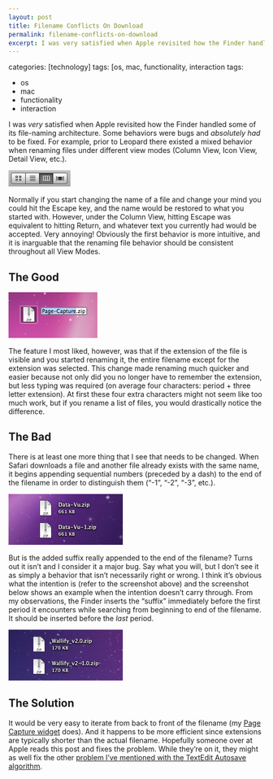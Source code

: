 ```yaml
---
layout: post
title: Filename Conflicts On Download
permalink: filename-conflicts-on-download
excerpt: I was very satisfied when Apple revisited how the Finder handled some of its file-naming architecture. Some behaviors were bugs and absolutely had to be fixed. For example, prior to Leopard there existed a mixed behavior when renaming files under different view modes (Column View, Icon View, Detail View, etc.).
---
```

categories: [technology]
tags: [os, mac, functionality, interaction
tags:
  - os
  - mac
  - functionality
  - interaction

I was _very_ satisfied when Apple revisited how the Finder handled some of its file-naming architecture. Some behaviors were bugs and _absolutely had_ to be fixed. For example, prior to Leopard there existed a mixed behavior when renaming files under different view modes (Column View, Icon View, Detail View, etc.).

![Finder's toolbar buttons for the different View Modes](/assets/img/posts/finder-view-modes.png)

Normally if you start changing the name of a file and change your mind you could hit the Escape key, and the name would be restored to what you started with. However, under the Column View, hitting Escape was equivalent to hitting Return, and whatever text you currently had would be accepted. Very annoying! Obviously the first behavior is more intuitive, and it is inarguable that the renaming file behavior should be consistent throughout all View Modes.

## The Good
![Finder's intelligent filename selection which excludes the extension when renaming](/assets/img/posts/finder-name-selecting-on-rename.png)

The feature I most liked, however, was that if the extension of the file is visible and you started renaming it, the entire filename except for the extension was selected. This change made renaming much quicker and easier because not only did you no longer have to remember the extension, but less typing was required (on average four characters: period + three letter extension). At first these four extra characters might not seem like too much work, but if you rename a list of files, you would drastically notice the difference.

## The Bad
There is at least one more thing that I see that needs to be changed. When Safari downloads a file and another file already exists with the same name, it begins appending sequential numbers (preceded by a dash) to the end of the filename in order to distinguish them (“-1”, “-2”, “-3”, etc.).

![Two icons showing the intended behavior of Safari's renaming algorithm when downloading files with the same name](/assets/img/posts/finder-name-conflict-suffix.png)

But is the added suffix really appended to the end of the filename? Turns out it isn’t and I consider it a major bug. Say what you will, but I don’t see it as simply a behavior that isn’t necessarily right or wrong. I think it’s obvious what the intention is (refer to the screenshot above) and the screenshot below shows an example when the intention doesn’t carry through. From my observations, the Finder inserts the “suffix” immediately before the first period it encounters while searching from beginning to end of the filename. It should be inserted before the _last_ period.

![Two icons showing the malfunction in Safari's renaming algorithm](/assets/img/posts/finder-name-conflict-problem.png)

## The Solution
It would be very easy to iterate from back to front of the filename (my [Page Capture widget](http://www.apaulodesign.com/widgets/page-capture.php) does). And it happens to be more efficient since extensions are typically shorter than the actual filename. Hopefully someone over at Apple reads this post and fixes the problem. While they’re on it, they might as well fix the other [problem I’ve mentioned with the TextEdit Autosave algorithm](http://demoive.calepin.co/apple-s-textedit-app-can-erase-your-files.html).